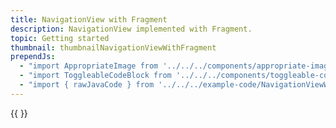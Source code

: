 ```yaml
---
title: NavigationView with Fragment
description: NavigationView implemented with Fragment.
topic: Getting started
thumbnail: thumbnailNavigationViewWithFragment
prependJs:
  - "import AppropriateImage from '../../../components/appropriate-image'"
  - "import ToggleableCodeBlock from '../../../components/toggleable-code-block'"
  - "import { rawJavaCode } from '../../../example-code/NavigationViewWithFragmentActivity.js'"
---
```


<!-- Any notes about this example would go here.  -->

{{
  <ToggleableCodeBlock 
    java={rawJavaCode}
  />
}}

